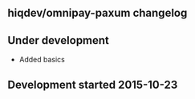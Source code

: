 hiqdev/omnipay-paxum changelog
------------------------------

## Under development

- Added basics

## Development started 2015-10-23

